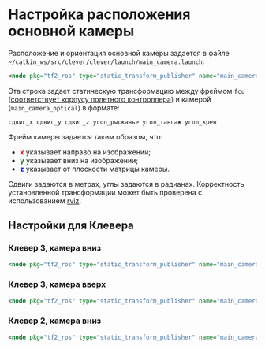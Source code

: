 # Настройка расположения основной камеры

Расположение и ориентация основной камеры задается в файле `~/catkin_ws/src/clever/clever/launch/main_camera.launch`:

```xml
<node pkg="tf2_ros" type="static_transform_publisher" name="main_camera_frame" args="0 0 -0.07 -1.5707963 0 3.1415926 fcu main_camera_optical"/>
```

Эта строка задает статическую трансформацию между фреймом `fcu` ([соответствует корпусу полетного контроллера](frames.md)) и камерой (`main_camera_optical`) в формате:

```
сдвиг_x сдвиг_y сдвиг_z угол_рысканье угол_тангаж угол_крен
```

Фрейм камеры задается таким образом, что:

* **<font color=red>x</font>** указывает направо на изображении;
* **<font color=green>y</font>** указывает вниз на изображении;
* **<font color=blue>z</font>** указывает от плоскости матрицы камеры.

Сдвиги задаются в метрах, углы задаются в радианах. Корректность установленной трансформации может быть проверена с использованием [rviz](rviz.md).

## Настройки для Клевера

### Клевер 3, камера вниз

```xml
<node pkg="tf2_ros" type="static_transform_publisher" name="main_camera_frame" args="0.05 0 -0.07 1.5707963 0 3.1415926 fcu main_camera_optical"/>
```

### Клевер 3, камера вверх

```xml
<node pkg="tf2_ros" type="static_transform_publisher" name="main_camera_frame" args="0.05 0 0.07 -1.5707963 0 0 fcu main_camera_optical"/>
```

### Клевер 2, камера вниз

```xml
<node pkg="tf2_ros" type="static_transform_publisher" name="main_camera_frame" args="0 0 -0.07 -1.5707963 0 3.1415926 fcu main_camera_optical"/>
```
